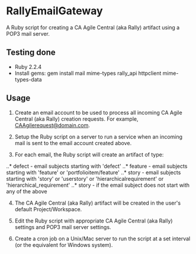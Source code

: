 # RallyEmailGateway
A Ruby script for creating a CA Agile Central (aka Rally) artifact using a POP3 mail server.

## Testing done
* Ruby 2.2.4
* Install gems: gem install mail mime-types rally_api httpclient mime-types-data

## Usage
1. Create an email account to be used to process all incoming CA Agile Central (aka Rally) creation requests. For example, CAAgilerequest@domain.com.

2. Setup the Ruby script on a server to run a service when an incoming mail is sent to the email account created above.

3. For each email, the Ruby script will create an artifact of type:

..* defect  - email subjects starting with 'defect'
..* feature - email subjects starting with 'feature' or 'portfolioitem/feature'
..* story   - email subjects starting with 'story' or 'userstory' or 'hierarchicalrequirement' or 'hierarchical_requirement'
..* story   - if the email subject does not start with any of the above

4. The CA Agile Central (aka Rally) artifact will be created in the user's default Project/Workspace.

5. Edit the Ruby script with appropriate CA Agile Central (aka Rally) settings and POP3 mail server settings.

6. Create a cron job on a Unix/Mac server to run the script at a set interval (or the equivalent for Windows system).
